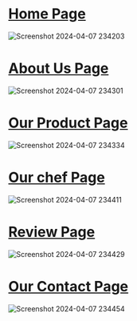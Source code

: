 <h1><u>Home Page</u></h1>

![Screenshot 2024-04-07 234203](https://github.com/Debarjitmohanty/Bakery/assets/91021174/9589f75f-4861-4627-a471-0edfaa068a2c)


<h1><u>About Us Page</u></h1>

![Screenshot 2024-04-07 234301](https://github.com/Debarjitmohanty/Bakery/assets/91021174/7b791957-a46b-4f65-92a2-addd9e4596ec)

<h1><u>Our Product Page</u></h1>

![Screenshot 2024-04-07 234334](https://github.com/Debarjitmohanty/Bakery/assets/91021174/2979ed88-3e01-41f6-952e-efd26f19dc17)

<h1><u>Our chef Page</u></h1>

![Screenshot 2024-04-07 234411](https://github.com/Debarjitmohanty/Bakery/assets/91021174/5e782493-0f68-4a99-96cf-2dc8dbf5d8f3)

<h1><u>Review Page</u></h1>

![Screenshot 2024-04-07 234429](https://github.com/Debarjitmohanty/Bakery/assets/91021174/efbbe1de-b388-4f02-8b91-0f37334b861f)

<h1><u>Our Contact Page</u></h1>

![Screenshot 2024-04-07 234454](https://github.com/Debarjitmohanty/Bakery/assets/91021174/83599df0-018e-467c-9940-0497c8fa4a77)
